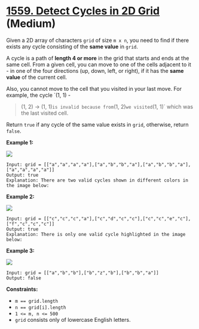 # [1559. Detect Cycles in 2D Grid][link] (Medium)

[link]: https://leetcode.com/problems/detect-cycles-in-2d-grid/

Given a 2D array of characters `grid` of size `m x n`, you need to find if there exists any cycle
consisting of the **same value** in `grid`.

A cycle is a path of **length 4 or more** in the grid that starts and ends at the same cell. From a
given cell, you can move to one of the cells adjacent to it - in one of the four directions (up,
down, left, or right), if it has the **same value** of the current cell.

Also, you cannot move to the cell that you visited in your last move. For example, the cycle `(1, 1) -
> (1, 2) -> (1, 1)` is invalid because from `(1, 2)` we visited `(1, 1)` which was the last visited
cell.

Return `true` if any cycle of the same value exists in `grid`, otherwise, return `false`.

**Example 1:**

**![](https://assets.leetcode.com/uploads/2020/07/15/1.png)**

```
Input: grid = [["a","a","a","a"],["a","b","b","a"],["a","b","b","a"],["a","a","a","a"]]
Output: true
Explanation: There are two valid cycles shown in different colors in the image below:
```

**Example 2:**

**![](https://assets.leetcode.com/uploads/2020/07/15/22.png)**

```
Input: grid = [["c","c","c","a"],["c","d","c","c"],["c","c","e","c"],["f","c","c","c"]]
Output: true
Explanation: There is only one valid cycle highlighted in the image below:
```

**Example 3:**

**![](https://assets.leetcode.com/uploads/2020/07/15/3.png)**

```
Input: grid = [["a","b","b"],["b","z","b"],["b","b","a"]]
Output: false
```

**Constraints:**

- `m == grid.length`
- `n == grid[i].length`
- `1 <= m, n <= 500`
- `grid` consists only of lowercase English letters.

